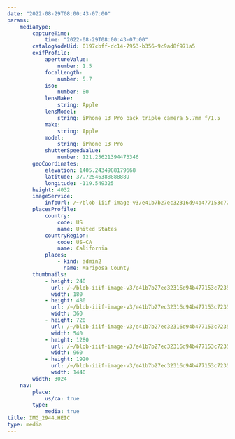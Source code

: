 ```yaml
---
date: "2022-08-29T08:00:43-07:00"
params:
    mediaType:
        captureTime:
            time: "2022-08-29T08:00:43-07:00"
        catalogNodeUid: 0197cbff-dc14-7953-b356-9c9ad8f971a5
        exifProfile:
            apertureValue:
                number: 1.5
            focalLength:
                number: 5.7
            iso:
                number: 80
            lensMake:
                string: Apple
            lensModel:
                string: iPhone 13 Pro back triple camera 5.7mm f/1.5
            make:
                string: Apple
            model:
                string: iPhone 13 Pro
            shutterSpeedValue:
                number: 121.25621394473346
        geoCoordinates:
            elevation: 1405.2434988179668
            latitude: 37.72546388888889
            longitude: -119.549325
        height: 4032
        imageService:
            infoUrl: /~/blob-iiif-image-v3/e41b7b27ec32316d94b477153c72355a8737d3b10578c8a60d3b86441072cc4d/info.json
        placesProfile:
            country:
                code: US
                name: United States
            countryRegion:
                code: US-CA
                name: California
            places:
                - kind: admin2
                  name: Mariposa County
        thumbnails:
            - height: 240
              url: /~/blob-iiif-image-v3/e41b7b27ec32316d94b477153c72355a8737d3b10578c8a60d3b86441072cc4d/full/180%2C240/0/default.jpg
              width: 180
            - height: 480
              url: /~/blob-iiif-image-v3/e41b7b27ec32316d94b477153c72355a8737d3b10578c8a60d3b86441072cc4d/full/360%2C480/0/default.jpg
              width: 360
            - height: 720
              url: /~/blob-iiif-image-v3/e41b7b27ec32316d94b477153c72355a8737d3b10578c8a60d3b86441072cc4d/full/540%2C720/0/default.jpg
              width: 540
            - height: 1280
              url: /~/blob-iiif-image-v3/e41b7b27ec32316d94b477153c72355a8737d3b10578c8a60d3b86441072cc4d/full/960%2C1280/0/default.jpg
              width: 960
            - height: 1920
              url: /~/blob-iiif-image-v3/e41b7b27ec32316d94b477153c72355a8737d3b10578c8a60d3b86441072cc4d/full/1440%2C1920/0/default.jpg
              width: 1440
        width: 3024
    nav:
        place:
            us/ca: true
        type:
            media: true
title: IMG_2944.HEIC
type: media
---
```

